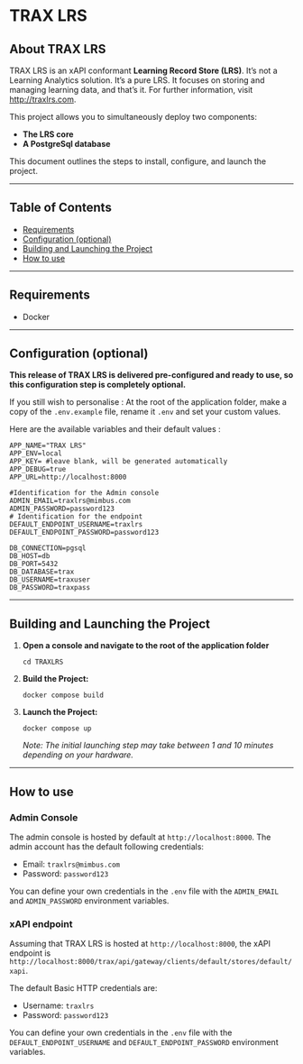 # TRAX LRS

## About TRAX LRS

TRAX LRS is an xAPI conformant **Learning Record Store (LRS)**.
It’s not a Learning Analytics solution. It’s a pure LRS. It focuses on storing and managing learning data, and that’s it.
For further information, visit http://traxlrs.com.

This project allows you to simultaneously deploy two components:
- **The LRS core**
- **A PostgreSql database**

This document outlines the steps to install, configure, and launch the project.

---

## Table of Contents

- [Requirements](#requirements)
- [Configuration (optional)](#configuration-optional)
- [Building and Launching the Project](#building-and-launching-the-project)
- [How to use](#how-to-use)

---

## Requirements

-   Docker

---

## Configuration (optional)

**This release of TRAX LRS is delivered pre-configured and ready to use, so this configuration step is completely optional.**

If you still wish to personalise :
At the root of the application folder, make a copy of the `.env.example` file, rename it `.env` and set your custom values.

Here are the available variables and their default values :

```
APP_NAME="TRAX LRS"
APP_ENV=local
APP_KEY= #leave blank, will be generated automatically
APP_DEBUG=true
APP_URL=http://localhost:8000

#Identification for the Admin console
ADMIN_EMAIL=traxlrs@mimbus.com
ADMIN_PASSWORD=password123
# Identification for the endpoint
DEFAULT_ENDPOINT_USERNAME=traxlrs
DEFAULT_ENDPOINT_PASSWORD=password123

DB_CONNECTION=pgsql
DB_HOST=db
DB_PORT=5432
DB_DATABASE=trax
DB_USERNAME=traxuser
DB_PASSWORD=traxpass
```

---

## Building and Launching the Project

1. **Open a console and navigate to the root of the application folder**
    ```shell
    cd TRAXLRS
    ```

2. **Build the Project:**
   ```shell
   docker compose build
   ```

2. **Launch the Project:**
   ```shell
   docker compose up
   ```
   *Note: The initial launching step may take between 1 and 10 minutes depending on your hardware.*

---

## How to use

### Admin Console

The admin console is hosted by default at `http://localhost:8000`.
The admin account has the default following credentials:

-   Email: `traxlrs@mimbus.com`
-   Password: `password123`

You can define your own credentials in the `.env` file with the `ADMIN_EMAIL` and `ADMIN_PASSWORD` environment variables.


### xAPI endpoint

Assuming that TRAX LRS is hosted at `http://localhost:8000`, the xAPI endpoint is `http://localhost:8000/trax/api/gateway/clients/default/stores/default/xapi`.

The default Basic HTTP credentials are:

-   Username: `traxlrs`
-   Password: `password123`

You can define your own credentials in the `.env` file with the `DEFAULT_ENDPOINT_USERNAME` and `DEFAULT_ENDPOINT_PASSWORD` environment variables.
